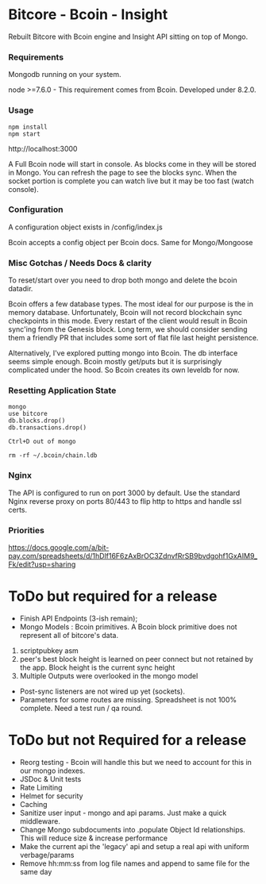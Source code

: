 # Bitcore - Bcoin - Insight
Rebuilt Bitcore with Bcoin engine and Insight API sitting on top of Mongo.

### Requirements
Mongodb running on your system.

node >=7.6.0 - This requirement comes from Bcoin. Developed under 8.2.0.

### Usage
```
npm install
npm start
```

http://localhost:3000

A Full Bcoin node will start in console. As blocks come in they will be stored in Mongo. You can refresh the page to see the blocks sync. When the socket portion is complete you can watch live but it may be too fast (watch console).

### Configuration

A configuration object exists in /config/index.js

Bcoin accepts a config object per Bcoin docs. Same for Mongo/Mongoose

### Misc Gotchas / Needs Docs & clarity

To reset/start over you need to drop both mongo and delete the bcoin datadir.

Bcoin offers a few database types. The most ideal for our purpose is the in memory database. Unfortunately, Bcoin will not record blockchain sync checkpoints in this mode. Every restart of the client would result in Bcoin sync'ing from the Genesis block. Long term, we should consider sending them a friendly PR that includes some sort of flat file last height persistence.

Alternatively, I've explored putting mongo into Bcoin. The db interface seems simple enough. Bcoin mostly get/puts but it is surprisingly complicated under the hood. So Bcoin creates its own leveldb for now.

### Resetting Application State
```
mongo
use bitcore
db.blocks.drop()
db.transactions.drop()

Ctrl+D out of mongo

rm -rf ~/.bcoin/chain.ldb
```

### Nginx

The API is configured to run on port 3000 by default. Use the standard Nginx reverse proxy on ports 80/443 to flip http to https and handle ssl certs.

### Priorities
https://docs.google.com/a/bit-pay.com/spreadsheets/d/1hDlf16F6zAxBrOC3ZdnvfRrSB9bvdgohf1GxAIM9_Fk/edit?usp=sharing

# ToDo but required for a release
* Finish API Endpoints (3-ish remain);
* Mongo Models : Bcoin primitives. A Bcoin block primitive does not represent all of bitcore's data.
1. scriptpubkey asm
2. peer's best block height is learned on peer connect but not retained by the app. Block height is the current sync height
3. Multiple Outputs were overlooked in the mongo model
* Post-sync listeners are not wired up yet (sockets).
* Parameters for some routes are missing. Spreadsheet is not 100% complete. Need a test run / qa round.

# ToDo but not Required for a release
* Reorg testing - Bcoin will handle this but we need to account for this in our mongo indexes.
* JSDoc & Unit tests
* Rate Limiting
* Helmet for security
* Caching
* Sanitize user input - mongo and api params. Just make a quick middleware.
* Change Mongo subdocuments into .populate Object Id relationships. This will reduce size & increase performance
* Make the current api the 'legacy' api and setup a real api with uniform verbage/params
* Remove hh:mm:ss from log file names and append to same file for the same day